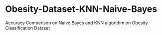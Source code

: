 # Obesity-Dataset-KNN-Naive-Bayes
Accuracy Comparison on Naive Bayes and KNN algorithm on Obesity Classification Dataset
